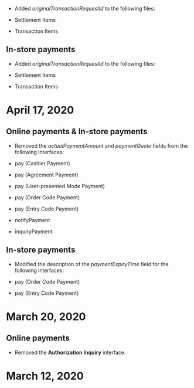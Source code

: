 *   Added _originalTransactionRequestId_ to the following files:

*   Settlement Items
*   Transaction Items

In-store payments
-----------------

*   Added _originalTransactionRequestId_ to the following files:

*   Settlement Items
*   Transaction Items

April 17, 2020
==============

Online payments & In-store payments
-----------------------------------

*   Removed the _actualPaymentAmount_ and _paymentQuote_ fields from the following interfaces:

*   pay (Cashier Payment)
*   pay (Agreement Payment)
*   pay (User-presented Mode Payment)
*   pay (Order Code Payment)
*   pay (Entry Code Payment)
*   notifyPayment
*   inquiryPayment

In-store payments
-----------------

*   Modified the description of the _paymentExpiryTime_ field for the following interfaces:

*   pay (Order Code Payment)
*   pay (Entry Code Payment)

March 20, 2020
==============

Online payments
---------------

*   Removed the **Authorization Inquiry** interface.

March 12, 2020
==============